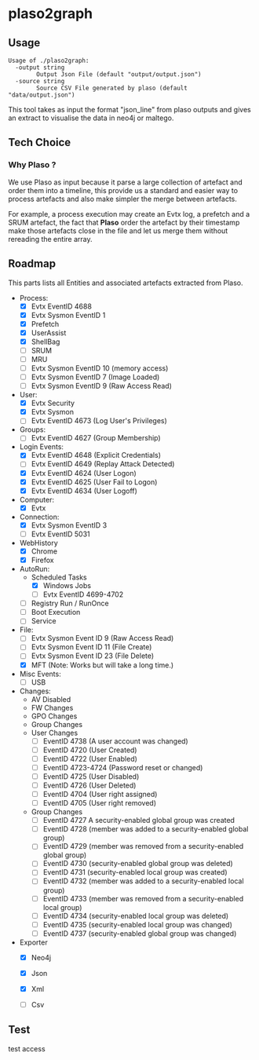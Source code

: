 # plaso2graph

## Usage

```
Usage of ./plaso2graph:
  -output string
    	Output Json File (default "output/output.json")
  -source string
    	Source CSV File generated by plaso (default "data/output.json")
```

This tool takes as input the format "json_line" from plaso outputs and gives an extract to visualise the data in neo4j or maltego.

## Tech Choice

### Why Plaso ?

We use Plaso as input because it parse a large collection of artefact and order them into a timeline, this provide us a standard and easier way to process artefacts and also make simpler the merge between artefacts.

For example, a process execution may create an Evtx log, a prefetch and a SRUM artefact, the fact that __Plaso__ order the artefact by their timestamp make those artefacts close in the file and let us merge them without rereading the entire array.

## Roadmap

This parts lists all Entities and associated artefacts extracted from Plaso.

- Process:
  - [x] Evtx EventID 4688
  - [x] Evtx Sysmon EventID 1
  - [x] Prefetch
  - [x] UserAssist
  - [x] ShellBag
  - [ ] SRUM
  - [ ] MRU
  - [ ] Evtx Sysmon EventID 10 (memory access)
  - [ ] Evtx Sysmon EventID 7 (Image Loaded)
  - [ ] Evtx Sysmon EventID 9 (Raw Access Read)
- User:
  - [x] Evtx Security
  - [x] Evtx Sysmon
  - [ ] Evtx EventID 4673 (Log User's Privileges)
- Groups:
  - [ ] Evtx EventID 4627 (Group Membership)
- Login Events:
  - [x] Evtx EventID 4648 (Explicit Credentials)
  - [ ] Evtx EventID 4649 (Replay Attack Detected)
  - [x] Evtx EventID 4624 (User Logon)
  - [x] Evtx EventID 4625 (User Fail to Logon)
  - [x] Evtx EventID 4634 (User Logoff)
- Computer:
  - [x] Evtx
- Connection:
  - [x] Evtx Sysmon EventID 3
  - [ ] Evtx EventID 5031
- WebHistory
  - [x] Chrome
  - [x] Firefox
- AutoRun:
  - Scheduled Tasks
    - [x] Windows Jobs
    - [ ] Evtx EventID 4699-4702
  - [ ] Registry Run / RunOnce
  - [ ] Boot Execution
  - [ ] Service
- File:
  - [ ] Evtx Sysmon Event ID 9 (Raw Access Read)
  - [ ] Evtx Sysmon Event ID 11 (File Create)
  - [ ] Evtx Sysmon Event ID 23 (File Delete)
  - [x] MFT (Note: Works but will take a long time.)
- Misc Events:
  - [ ] USB
- Changes:
  - AV Disabled
  - FW Changes
  - GPO Changes
  - Group Changes
  - User Changes
    - [ ] EventID 4738 (A user account was changed)
    - [ ] EventID 4720 (User Created)
    - [ ] EventID 4722 (User Enabled)
    - [ ] EventID 4723-4724 (Password reset or changed)
    - [ ] EventID 4725 (User Disabled)
    - [ ] EventID 4726 (User Deleted)
    - [ ] EventID 4704 (User right assigned)
    - [ ] EventID 4705 (User right removed)
  - Group Changes
    - [ ] EventID	4727 	A security-enabled global group was created
    - [ ] EventID	4728 	(member was added to a security-enabled global group)
    - [ ] EventID	4729 	(member was removed from a security-enabled global group)
    - [ ] EventID	4730 	(security-enabled global group was deleted)
    - [ ] EventID	4731 	(security-enabled local group was created)
    - [ ] EventID	4732 	(member was added to a security-enabled local group)
    - [ ] EventID	4733 	(member was removed from a security-enabled local group)
    - [ ] EventID	4734 	(security-enabled local group was deleted)
    - [ ] EventID	4735 	(security-enabled local group was changed)
    - [ ] EventID	4737 	(security-enabled global group was changed)
- Exporter
  - [x] Neo4j
  - [x] Json
  - [x] Xml
  - [ ] Csv


## Test
test access  
